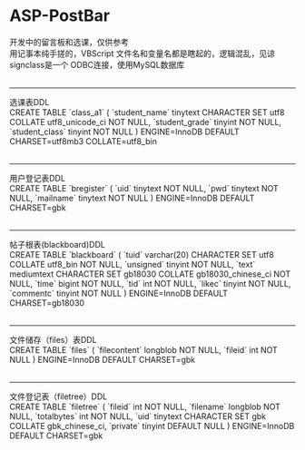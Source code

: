 # ASP-PostBar
开发中的留言板和选课，仅供参考<br>
用记事本纯手搓的，VBScript
文件名和变量名都是瞎起的，逻辑混乱，见谅<br>
signclass是一个
ODBC连接，使用MySQL数据库<br><br>
<hr>
选课表DDL<br>
CREATE TABLE `class_a1` (
  `student_name` tinytext CHARACTER SET utf8 COLLATE utf8_unicode_ci NOT NULL,
  `student_grade` tinyint NOT NULL,
  `student_class` tinyint NOT NULL
) ENGINE=InnoDB DEFAULT CHARSET=utf8mb3 COLLATE=utf8_bin
<br><br><hr>
用户登记表DDL<br>
CREATE TABLE `bregister` (
  `uid` tinytext NOT NULL,
  `pwd` tinytext NOT NULL,
  `mailname` tinytext NOT NULL
) ENGINE=InnoDB DEFAULT CHARSET=gbk
<br><br><hr>
帖子根表(blackboard)DDL<br>
CREATE TABLE `blackboard` (
  `tuid` varchar(20) CHARACTER SET utf8 COLLATE utf8_bin NOT NULL,
  `unsigned` tinyint NOT NULL,
  `text` mediumtext CHARACTER SET gb18030 COLLATE gb18030_chinese_ci NOT NULL,
  `time` bigint NOT NULL,
  `tid` int NOT NULL,
  `likec` tinyint NOT NULL,
  `commentc` tinyint NOT NULL
) ENGINE=InnoDB DEFAULT CHARSET=gb18030
<br><br><hr>
文件储存（files）表DDL<br>
CREATE TABLE `files` (
  `filecontent` longblob NOT NULL,
  `fileid` int NOT NULL
) ENGINE=InnoDB DEFAULT CHARSET=gbk
<br><br><hr>
文件登记表（filetree）DDL<br>
CREATE TABLE `filetree` (
  `fileid` int NOT NULL,
  `filename` longblob NOT NULL,
  `totalbytes` int NOT NULL,
  `uid` tinytext CHARACTER SET gbk COLLATE gbk_chinese_ci,
  `private` tinyint DEFAULT NULL
) ENGINE=InnoDB DEFAULT CHARSET=gbk
